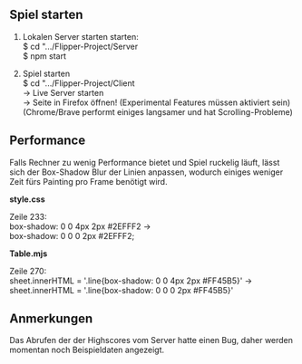 
## Spiel starten

1. Lokalen Server starten starten:  
    $ cd ".../Flipper-Project/Server  
    $ npm start 

2. Spiel starten  
    $ cd ".../Flipper-Project/Client  
    -> Live Server starten  
    -> Seite in Firefox öffnen! (Experimental Features müssen aktiviert sein)  
    (Chrome/Brave performt einiges langsamer und hat Scrolling-Probleme)


## Performance

Falls Rechner zu wenig Performance bietet und Spiel ruckelig läuft, lässt sich der Box-Shadow Blur der Linien anpassen, wodurch einiges weniger Zeit fürs Painting pro Frame benötigt wird.

**style.css**

Zeile 233:  
box-shadow: 0 0 4px 2px #2EFFF2 ->   
box-shadow: 0 0 0 2px #2EFFF2;

**Table.mjs**

Zeile 270:  
sheet.innerHTML = '.line{box-shadow: 0 0 4px 2px #FF45B5}' ->  
sheet.innerHTML = '.line{box-shadow: 0 0 0 2px #FF45B5}'


## Anmerkungen

Das Abrufen der der Highscores vom Server hatte einen Bug, daher werden momentan noch Beispieldaten angezeigt.
